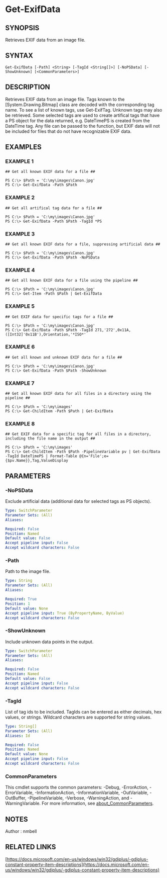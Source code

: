 # Get-ExifData

## SYNOPSIS
Retrieves EXIF data from an image file.

## SYNTAX

```
Get-ExifData [-Path] <String> [-TagId <String[]>] [-NoPSData] [-ShowUnknown] [<CommonParameters>]
```

## DESCRIPTION
Retrieves EXIF data from an image file.
Tags known to the \[System.Drawing.Bitmap\] class are decoded with the corresponding tag name.
To see a list of known tags, use Get-ExifTag.
Unknown tags may also be retrieved.
Some selected tags are used to create artifical tags that have a PS object for the data returned, e.g. DateTimePS is created from the DateTime tag.
Any file can be passed to the function, but EXIF data will not be included for files that do not have recognizable EXIF data.

## EXAMPLES

### EXAMPLE 1
```
## Get all known EXIF data for a file ##

PS C:\> $Path = 'C:\my\images\Canon.jpg'
PS C:\> Get-ExifData -Path $Path
```

### EXAMPLE 2
```
## Get all artifical tag data for a file ##

PS C:\> $Path = 'C:\my\images\Canon.jpg'
PS C:\> Get-ExifData -Path $Path -TagId *PS
```

### EXAMPLE 3
```
## Get all known EXIF data for a file, suppressing artificial data ##

PS C:\> $Path = 'C:\my\images\Canon.jpg'
PS C:\> Get-ExifData -Path $Path -NoPSData
```

### EXAMPLE 4
```
## Get all known EXIF data for a file using the pipeline ##

PS C:\> $Path = 'C:\my\images\Canon.jpg'
PS C:\> Get-Item -Path $Path | Get-ExifData
```

### EXAMPLE 5
```
## Get EXIF data for specific tags for a file ##

PS C:\> $Path = 'C:\my\images\Canon.jpg'
PS C:\> Get-ExifData -Path $Path -TagId 271,'272',0x11A,([Int32]'0x11B'),Orientation,'*ISO*'
```

### EXAMPLE 6
```
## Get all known and unknown EXIF data for a file ##

PS C:\> $Path = 'C:\my\images\Canon.jpg'
PS C:\> Get-ExifData -Path $Path -ShowUnknown
```

### EXAMPLE 7
```
## Get all known EXIF data for all files in a directory using the pipeline ##

PS C:\> $Path = 'C:\my\images'
PS C:\> Get-ChildItem -Path $Path | Get-ExifData
```

### EXAMPLE 8
```
## Get EXIF data for a specific tag for all files in a directory, including the file name in the output ##

PS C:\> $Path = 'C:\my\images'
PS C:\> Get-ChildItem -Path $Path -PipelineVariable pv | Get-ExifData -TagId DateTimePS | Format-Table @{n='File';e={$pv.Name}},Tag,ValueDisplay
```

## PARAMETERS

### -NoPSData
Exclude artificial data (additional data for selected tags as PS objects).

```yaml
Type: SwitchParameter
Parameter Sets: (All)
Aliases:

Required: False
Position: Named
Default value: False
Accept pipeline input: False
Accept wildcard characters: False
```

### -Path
Path to the image file.

```yaml
Type: String
Parameter Sets: (All)
Aliases:

Required: True
Position: 1
Default value: None
Accept pipeline input: True (ByPropertyName, ByValue)
Accept wildcard characters: False
```

### -ShowUnknown
Include unknown data points in the output.

```yaml
Type: SwitchParameter
Parameter Sets: (All)
Aliases:

Required: False
Position: Named
Default value: False
Accept pipeline input: False
Accept wildcard characters: False
```

### -TagId
List of tag ids to be included.
TagIds can be entered as either decimals, hex values, or strings.
Wildcard characters are supported for string values.

```yaml
Type: String[]
Parameter Sets: (All)
Aliases: Id

Required: False
Position: Named
Default value: None
Accept pipeline input: False
Accept wildcard characters: False
```

### CommonParameters
This cmdlet supports the common parameters: -Debug, -ErrorAction, -ErrorVariable, -InformationAction, -InformationVariable, -OutVariable, -OutBuffer, -PipelineVariable, -Verbose, -WarningAction, and -WarningVariable. For more information, see [about_CommonParameters](http://go.microsoft.com/fwlink/?LinkID=113216).

## NOTES
Author : nmbell

## RELATED LINKS

[https://docs.microsoft.com/en-us/windows/win32/gdiplus/-gdiplus-constant-property-item-descriptions](https://docs.microsoft.com/en-us/windows/win32/gdiplus/-gdiplus-constant-property-item-descriptions)



